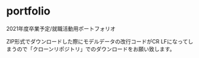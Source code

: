 # portfolio
2021年度卒業予定/就職活動用ポートフォリオ

ZIP形式でダウンロードした際にモデルデータの改行コードがCR LFになってしまうので「クローンリポジトリ」でのダウンロードをお願い致します。
